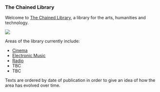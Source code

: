### The Chained Library

Welcome to [The Chained Library](thechainedlibrary.github.io), a library for the arts, humanities and technology.

![](https://github.com/thechainedlibrary/thechainedlibrary.github.io/blob/master/Libraries_in_the_Medieval_and_Renaissance_Periods.jpg?raw=true)

Areas of the library currently include:

* [Cinema](https://github.com/thechainedlibrary/thechainedlibrary.github.io/blob/master/cinema.md)
* [Electronic Music](https://github.com/thechainedlibrary/thechainedlibrary.github.io/blob/master/electronic_music.md)
* [Radio](https://github.com/thechainedlibrary/thechainedlibrary.github.io/blob/master/radio.md)
* TBC
* TBC

Texts are ordered by date of publication in order to give an idea of how the area has evolved over time.
